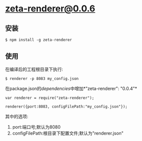 # zeta-renderer@0.0.6

## 安装

```
$ npm install -g zeta-renderer
```

## 使用

在编译后的工程根目录下执行:
```
$ renderer -p 8083 my_config.json
```

在package.json的*dependencies*中增加*"zeta-renderer": "0.0.4"*
```
var renderer = require("zeta-renderer");

renderer({port:8083, configFilePath:"my_config.json"});
```
其中的选项:
1. port:端口号;默认为8080
2. configFilePath:根目录下配置文件;默认为"renderer.json"

